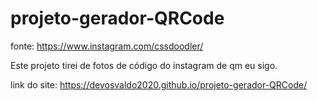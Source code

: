 # projeto-gerador-QRCode

fonte: https://www.instagram.com/cssdoodler/

Este projeto tirei de fotos de código do instagram de qm eu sigo.

link do site: https://devosvaldo2020.github.io/projeto-gerador-QRCode/
